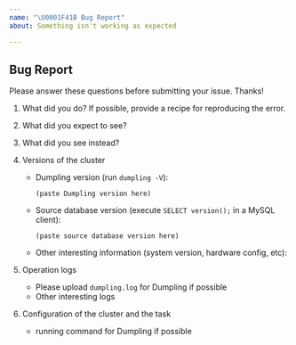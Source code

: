```yaml
---
name: "\U0001F41B Bug Report"
about: Something isn't working as expected

---
```


## Bug Report

Please answer these questions before submitting your issue. Thanks!

1. What did you do? If possible, provide a recipe for reproducing the error.

2. What did you expect to see?

3. What did you see instead?

4. Versions of the cluster

    - Dumpling version (run `dumpling -V`):

        ```
        (paste Dumpling version here)
        ```

    - Source database version (execute `SELECT version();` in a MySQL client):

        ```
        (paste source database version here)
        ```

    - Other interesting information (system version, hardware config, etc):

        >
        >

5. Operation logs
   - Please upload `dumpling.log` for Dumpling if possible
   - Other interesting logs
   
6. Configuration of the cluster and the task
   - running command for Dumpling if possible
